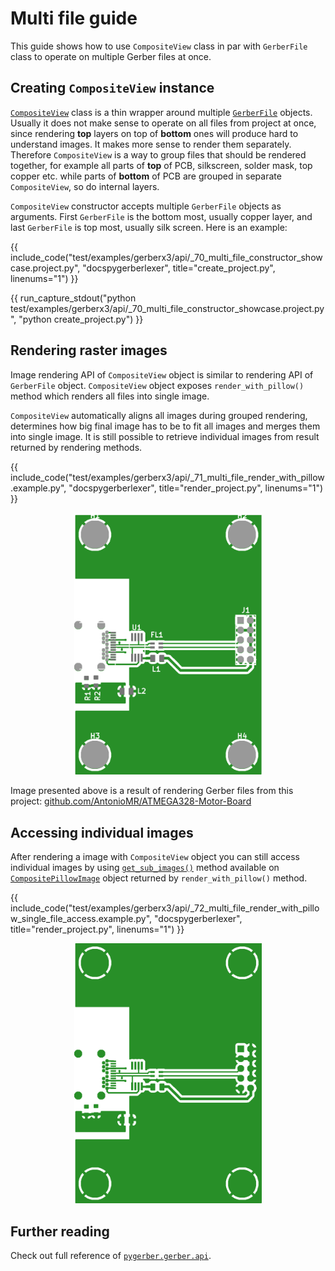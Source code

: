 # Multi file guide

This guide shows how to use `CompositeView` class in par with `GerberFile` class to
operate on multiple Gerber files at once.

## Creating `CompositeView` instance

[`CompositeView`](../../reference/pygerber/gerber/api/__init__.md#pygerber.gerber.api.CompositeView)
class is a thin wrapper around multiple
[`GerberFile`](../../reference/pygerber/gerber/api/__init__.md#pygerber.gerber.api.GerberFile)
objects. Usually it does not make sense to operate on all files from project at once,
since rendering **top** layers on top of **bottom** ones will produce hard to understand
images. It makes more sense to render them separately. Therefore `CompositeView` is a
way to group files that should be rendered together, for example all parts of **top** of
PCB, silkscreen, solder mask, top copper etc. while parts of **bottom** of PCB are
grouped in separate `CompositeView`, so do internal layers.

`CompositeView` constructor accepts multiple `GerberFile` objects as arguments. First
`GerberFile` is the bottom most, usually copper layer, and last `GerberFile` is top
most, usually silk screen. Here is an example:

{{ include_code("test/examples/gerberx3/api/_70_multi_file_constructor_showcase.project.py", "docspygerberlexer", title="create_project.py", linenums="1") }}

{{ run_capture_stdout("python test/examples/gerberx3/api/_70_multi_file_constructor_showcase.project.py", "python create_project.py") }}

## Rendering raster images

Image rendering API of `CompositeView` object is similar to rendering API of
`GerberFile` object. `CompositeView` object exposes `render_with_pillow()` method which
renders all files into single image.

`CompositeView` automatically aligns all images during grouped rendering, determines how
big final image has to be to fit all images and merges them into single image. It is
still possible to retrieve individual images from result returned by rendering methods.

{{ include_code("test/examples/gerberx3/api/_71_multi_file_render_with_pillow.example.py", "docspygerberlexer", title="render_project.py", linenums="1") }}

<p align="center">
    <img src="render_project.png" alt="render_project" width="300" />
</p>

Image presented above is a result of rendering Gerber files from this project:
[github.com/AntonioMR/ATMEGA328-Motor-Board](https://github.com/AntonioMR/ATMEGA328-Motor-Board)

## Accessing individual images

After rendering a image with `CompositeView` object you can still access individual
images by using
[`get_sub_images()`](../../reference/pygerber/gerber/api/__init__.md#pygerber.gerber.api.CompositePillowImage.get_sub_images)
method available on
[`CompositePillowImage`](../../reference/pygerber/gerber/api/__init__.md#pygerber.gerber.api.CompositePillowImage)
object returned by `render_with_pillow()` method.

{{ include_code("test/examples/gerberx3/api/_72_multi_file_render_with_pillow_single_file_access.example.py", "docspygerberlexer", title="render_project.py", linenums="1") }}

<p align="center">
    <img src="single_file_from_project.png" alt="render_project" width="300" />
</p>

## Further reading

Check out full reference of
[`pygerber.gerber.api`](../../reference/pygerber/gerber/api/__init__.md).
